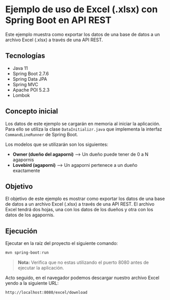# Ejemplo de uso de Excel (.xlsx) con Spring Boot en API REST

Este ejemplo muestra como exportar los datos de una base de datos a un archivo Excel (.xlsx) a través de una API REST.

## Tecnologías

- Java 11
- Spring Boot 2.7.6
- Spring Data JPA
- Spring MVC
- Apache POI 5.2.3
- Lombok

## Concepto inicial

Los datos de este ejemplo se cargarán en memoria al iniciar la aplicación. Para ello se utiliza la clase `DataInitializr.java` que implementa la interfaz `CommandLineRunner` de Spring Boot.

Los modelos que se utilizarán son los siguientes:
- **Owner (dueño del agaporni)** --> Un dueño puede tener de 0 a N agapornis
- **Lovebird (agaporni)** --> Un agaporni pertenece a un dueño exactamente

## Objetivo

El objetivo de este ejemplo es mostrar como exportar los datos de una base de datos a un archivo Excel (.xlsx) a través de una API REST. El archivo Excel tendrá dos hojas, una con los datos de los dueños y otra con los datos de los agapornis.

## Ejecución

Ejecutar en la raíz del proyecto el siguiente comando:

```powershell
mvn spring-boot:run
```

> **Nota:** Verifica que no estas utilizando el puerto 8080 antes de ejecutar la aplicación.

Acto seguido, en el navegador podemos descargar nuestro archivo Excel yendo a la siguiente URL:

```text
http://localhost:8080/excel/download
```


